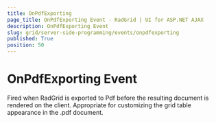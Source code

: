 ```yaml
---
title: OnPdfExporting
page_title: OnPdfExporting Event - RadGrid | UI for ASP.NET AJAX
description: OnPdfExporting Event
slug: grid/server-side-programming/events/onpdfexporting
published: True
position: 50
---
```


# OnPdfExporting Event

Fired when RadGrid is exported to Pdf before the resulting document is rendered on the client. Appropriate for customizing the grid table appearance in the .pdf document.

